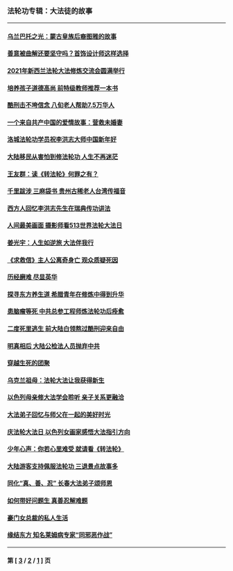 ### 法轮功专辑：大法徒的故事
---
#### [乌兰巴托之光：蒙古皇族后裔图雅的故事](../../pages/nf1147481/n13155759.md?01270430) 
#### [善意被曲解还要坚守吗？首饰设计师这样选择](../../pages/nf1147481/n13077575.md?01270430) 
#### [2021年新西兰法轮大法修炼交流会圆满举行](../../pages/nf1147481/n13033149.md?01270430) 
#### [培养孩子道德高尚 前特级教师推荐一本书](../../pages/nf1147481/n12938640.md?01270430) 
#### [酷刑击不垮信念 八旬老人帮助7.5万华人](../../pages/nf1147481/n12880712.md?01270430) 
#### [一个来自共产中国的爱情故事：营救未婚妻](../../pages/nf1147481/n12778386.md?01270430) 
#### [洛城法轮功学员祝李洪志大师中国新年好](../../pages/nf1147481/n12724685.md?01270430) 
#### [大陆移民从害怕到修法轮功 人生不再迷茫](../../pages/nf1147481/n12414325.md?01270430) 
#### [王友群：读《转法轮》何罪之有？](../../pages/nf1147481/n12408647.md?01270430) 
#### [千里跋涉 三麻袋书 贵州古稀老人台湾传福音](../../pages/nf1147481/n12198750.md?01270430) 
#### [西方人回忆李洪志先生在瑞典传功讲法](../../pages/nf1147481/n12099607.md?01270430) 
#### [人间最美画面 摄影师看513世界法轮大法日](../../pages/nf1147481/n12094118.md?01270430) 
#### [姜光宇：人生如逆旅 大法伴我行](../../pages/nf1147481/n12088664.md?01270430) 
#### [《求救信》主人公离奇身亡 观众质疑死因](../../pages/nf1147481/n11845215.md?01270430) 
#### [历经磨难 尽显英华](../../pages/nf1147481/n11723297.md?01270430) 
#### [探寻东方养生道 希腊青年在修炼中得到升华](../../pages/nf1147481/n11494502.md?01270430) 
#### [患脑瘤等死 中共总参工程师炼法轮功后痊愈](../../pages/nf1147481/n11466682.md?01270430) 
#### [二度死里逃生 前大陆白领熬过酷刑迎来自由](../../pages/nf1147481/n11368594.md?01270430) 
#### [明真相后 大陆公检法人员抛弃中共](../../pages/nf1147481/n11358618.md?01270430) 
#### [穿越生死的团聚](../../pages/nf1147481/n11258922.md?01270430) 
#### [乌克兰祖母：法轮大法让我获得新生](../../pages/nf1147481/n11269457.md?01270430) 
#### [以色列母亲修大法学会聆听 亲子关系更融洽](../../pages/nf1147481/n11268195.md?01270430) 
#### [大法弟子回忆与师父在一起的美好时光](../../pages/nf1147481/n11267759.md?01270430) 
#### [庆法轮大法日 以色列女画家感悟大法指引方向](../../pages/nf1147481/n11267735.md?01270430) 
#### [少年心声：你若心里难受 就请看《转法轮》](../../pages/nf1147481/n11267496.md?01270430) 
#### [大陆游客支持佩服法轮功 三退景点故事多](../../pages/nf1147481/n11267378.md?01270430) 
#### [同化“真、善、忍” 长春大法弟子颂师恩](../../pages/nf1147481/n11266497.md?01270430) 
#### [如何带好问题生 真善忍解难题](../../pages/nf1147481/n11243655.md?01270430) 
#### [豪门女总裁的私人生活](../../pages/nf1147481/n10127794.md?01270430) 
#### [缘结东方 知名莱姆病专家“同邪恶作战”](../../pages/nf1147481/n10682468.md?01270430) 

---
#### 第 [ [3](./3.md?01270430) / [2](./2.md?01270430) / [1](./1.md?01270430) ] 页
